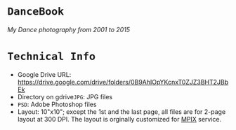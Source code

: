 `DanceBook`
===========
*My Dance photography from 2001 to 2015*


`Technical Info`
================
* Google Drive URL: https://drive.google.com/drive/folders/0B9AhIOpYKcnxT0ZJZ3BHT2JBbEk
* Directory on gdrive`JPG`: JPG files
* `PSD`: Adobe Photoshop files
* Layout: 10"x10"; except the 1st and the last page, all files are for 2-page
layout at 300 DPI. The layout is orginally customized for [MPIX][0] service.


[0]: https://www.mpix.com/
